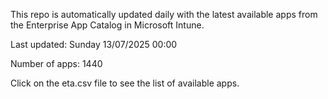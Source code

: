 This repo is automatically updated daily with the latest available apps from the Enterprise App Catalog in Microsoft Intune.

Last updated: Sunday 13/07/2025 00:00

Number of apps: 1440

Click on the eta.csv file to see the list of available apps.
